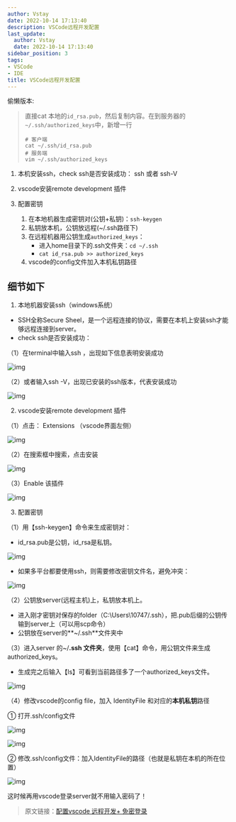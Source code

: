 ```yaml
---
author: Vstay
date: 2022-10-14 17:13:40
description: VSCode远程开发配置
last_update:
  author: Vstay
  date: 2022-10-14 17:13:40
sidebar_position: 3
tags:
- VSCode
- IDE
title: VSCode远程开发配置
---
```


偷懒版本:

> 直接cat 本地的`id_rsa.pub`，然后复制内容。在到服务器的`~/.ssh/authorized_keys`中，新增一行
>
> ```shell
> # 客户端
> cat ~/.ssh/id_rsa.pub
> # 服务端
> vim ~/.ssh/authorized_keys
> ```

1. 本机安装ssh，check ssh是否安装成功： ssh 或者 ssh-V

2. vscode安装remote development 插件

3. 配置密钥
   1. 在本地机器生成密钥对(公钥+私钥)：`ssh-keygen`
   2. 私钥放本机，公钥放远程(~/.ssh路径下)
   3. 在远程机器用公钥生成`authorized_keys`：
      - 进入home目录下的.ssh文件夹：`cd ~/.ssh`
      - `cat id_rsa.pub >> authorized_keys`
   4. vscode的config文件加入本机私钥路径

<!-- more-->

## 细节如下

1. 本地机器安装ssh（windows系统）

- SSH全称Secure Sheel，是一个远程连接的协议，需要在本机上安装ssh才能够远程连接到server。
- check ssh是否安装成功：

（1）在terminal中输入ssh ，出现如下信息表明安装成功

![img](https://cdn.jsdelivr.net/gh/Vstay97/Img_storage@main/blog/2024/VSCode%E8%BF%9C%E7%A8%8B%E5%BC%80%E5%8F%91%E9%85%8D%E7%BD%AE/v2-ba7c856e6cbd9bbad18f955858874737_b.jpg)

（2）或者输入ssh -V，出现已安装的ssh版本，代表安装成功

![img](https://cdn.jsdelivr.net/gh/Vstay97/Img_storage@main/blog/2024/VSCode%E8%BF%9C%E7%A8%8B%E5%BC%80%E5%8F%91%E9%85%8D%E7%BD%AE/v2-806046c13951659faa315e9e7031e5d3_b.jpg)





2. vscode安装remote development 插件

（1）点击： Extensions （vscode界面左侧）

![img](https://cdn.jsdelivr.net/gh/Vstay97/Img_storage@main/blog/2024/VSCode%E8%BF%9C%E7%A8%8B%E5%BC%80%E5%8F%91%E9%85%8D%E7%BD%AE/v2-6bff36a799659bd9173553914f5b7f0d_b.jpg)

（2）在搜索框中搜索，点击安装

![img](https://cdn.jsdelivr.net/gh/Vstay97/Img_storage@main/blog/2024/VSCode%E8%BF%9C%E7%A8%8B%E5%BC%80%E5%8F%91%E9%85%8D%E7%BD%AE/v2-ee01b8dbc44664ca90e7279135aacb8e_b.jpg)

（3）Enable 该插件

![img](https://cdn.jsdelivr.net/gh/Vstay97/Img_storage@main/blog/2024/VSCode%E8%BF%9C%E7%A8%8B%E5%BC%80%E5%8F%91%E9%85%8D%E7%BD%AE/v2-6150802ccdcce5c759d2725c3429ebbe_b.jpg)





3. 配置密钥

（1）用【ssh-keygen】命令来生成密钥对：

- id_rsa.pub是公钥，id_rsa是私钥。

![img](https://cdn.jsdelivr.net/gh/Vstay97/Img_storage@main/blog/2024/VSCode%E8%BF%9C%E7%A8%8B%E5%BC%80%E5%8F%91%E9%85%8D%E7%BD%AE/v2-3eaa79dff5e3e568b4944457d5f72bb1_b.jpg)

- 如果多平台都要使用ssh，则需要修改密钥文件名，避免冲突：

![img](https://cdn.jsdelivr.net/gh/Vstay97/Img_storage@main/blog/2024/VSCode%E8%BF%9C%E7%A8%8B%E5%BC%80%E5%8F%91%E9%85%8D%E7%BD%AE/v2-3d1d0aa68bdc29117a46c55db4daa673_b.jpg)



（2）公钥放server(远程主机)上，私钥放本机上。

- 进入刚才密钥对保存的folder（C:\Users\10747/.ssh），把.pub后缀的公钥传输到server上（可以用scp命令）
- 公钥放在server的**~/.ssh**文件夹中



（3）进入server 的~/**.ssh 文件夹**，使用【cat】命令，用公钥文件来生成 authorized_keys。

- 生成完之后输入【ls】可看到当前路径多了一个authorized_keys文件。

![img](https://cdn.jsdelivr.net/gh/Vstay97/Img_storage@main/blog/2024/VSCode%E8%BF%9C%E7%A8%8B%E5%BC%80%E5%8F%91%E9%85%8D%E7%BD%AE/v2-a45d59506c3d9956ec3db1be46128388_b.jpg)



（4）修改vscode的config file，加入 IdentityFile 和对应的**本机私钥**路径

① 打开.ssh/config文件

![img](https://cdn.jsdelivr.net/gh/Vstay97/Img_storage@main/blog/2024/VSCode%E8%BF%9C%E7%A8%8B%E5%BC%80%E5%8F%91%E9%85%8D%E7%BD%AE/v2-c59f3fd2682ffc4a22ba6c422f5f4bd2_b.jpg)

![img](https://cdn.jsdelivr.net/gh/Vstay97/Img_storage@main/blog/2024/VSCode%E8%BF%9C%E7%A8%8B%E5%BC%80%E5%8F%91%E9%85%8D%E7%BD%AE/v2-9af4fa46dc08b2e247abfc796925d50a_b.jpg)



② 修改.ssh/config文件：加入IdentityFile的路径（也就是私钥在本机的所在位置）

![img](https://cdn.jsdelivr.net/gh/Vstay97/Img_storage@main/blog/2024/VSCode%E8%BF%9C%E7%A8%8B%E5%BC%80%E5%8F%91%E9%85%8D%E7%BD%AE/v2-5abda2cf882caa20ee0e2d7a332c763d_b.jpg)

这时候再用vscode登录server就不用输入密码了！



> 原文链接：[配置vscode 远程开发+ 免密登录](https://zhuanlan.zhihu.com/p/222452460)
